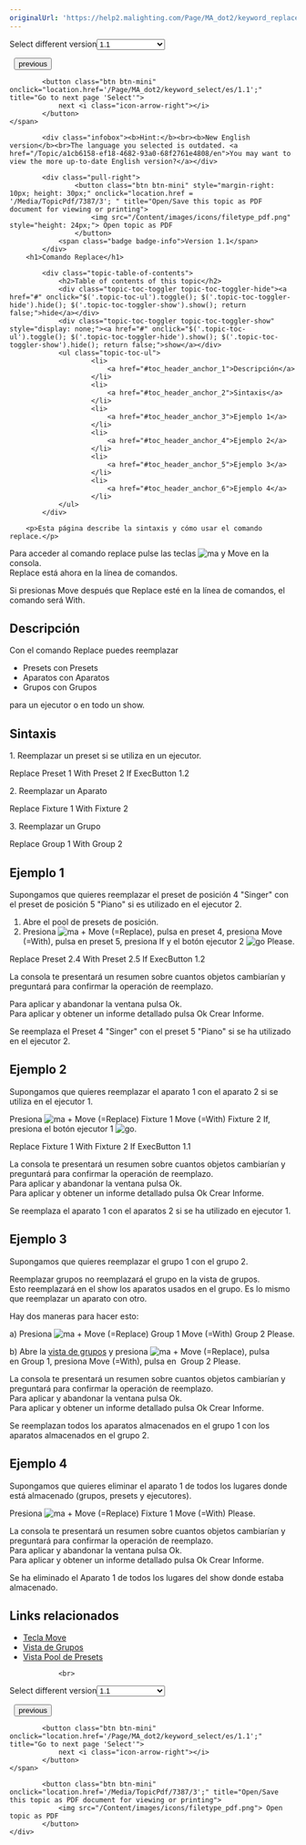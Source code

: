```yaml
---
originalUrl: 'https://help2.malighting.com/Page/MA_dot2/keyword_replace/es/1.1'
---
```


<div class="topic-navigation">

<div class="pull-right">
	<span class="pull-left">


<div class="pull-left">
<form action="/Topic/SetCurrentVersionNumber" class="form-inline" id="frmTagSelector" method="post">	<span class="form-mini">
		<div class="input-prepend"><span class="add-on">Select different version</span><select autocomplete="off" id="versionNumberId" name="versionNumberId" onchange="$(this).closest('#frmTagSelector').submit();" style="width: 120px;"><option value="">- latest -</option>
<option selected="selected" value="3">1.1</option>
<option value="7">1.2</option>
<option value="12">1.3</option>
<option value="16">1.5</option>
<option value="29">1.9</option>
</select></div>
		<input data-val="true" data-val-number="The field Int32 must be a number." data-val-required="The Int32 field is required." id="ProductId" name="ProductId" type="hidden" value="7">
		<input id="CurrentGuid" name="CurrentGuid" type="hidden" value="a1cb6158-ef18-4682-93a0-68f2761e4808">
	</span>
</form></div>&nbsp;	</span>
	<span class="pull-right" style="white-space: nowrap;">
			<button class="btn btn-mini" onclick="location.href='/Page/MA_dot2/keyword_remove/es/1.1'; " title="Go to previous page 'Remove'">
				<i class="icon-arrow-left"></i> previous
			</button>

			<button class="btn btn-mini" onclick="location.href='/Page/MA_dot2/keyword_select/es/1.1';" title="Go to next page 'Select'">
				next <i class="icon-arrow-right"></i> 
			</button>
	</span>
</div>
<div class="clear-fix" style="margin-bottom: 10px"></div>
</div>

			<div class="infobox"><b>Hint:</b><br><b>New English version</b><br>The language you selected is outdated. <a href="/Topic/a1cb6158-ef18-4682-93a0-68f2761e4808/en">You may want to view the more up-to-date English version?</a></div>
		
			<div class="pull-right">
					<button class="btn btn-mini" style="margin-right: 10px; height: 30px;" onclick="location.href = '/Media/TopicPdf/7387/3'; " title="Open/Save this topic as PDF document for viewing or printing">
						<img src="/Content/images/icons/filetype_pdf.png" style="height: 24px;"> Open topic as PDF
					</button>
				<span class="badge badge-info">Version 1.1</span>
			</div>
		<h1>Comando Replace</h1>

			<div class="topic-table-of-contents">
				<h2>Table of contents of this topic</h2>
				<div class="topic-toc-toggler topic-toc-toggler-hide"><a href="#" onclick="$('.topic-toc-ul').toggle(); $('.topic-toc-toggler-hide').hide(); $('.topic-toc-toggler-show').show(); return false;">hide</a></div>
				<div class="topic-toc-toggler topic-toc-toggler-show" style="display: none;"><a href="#" onclick="$('.topic-toc-ul').toggle(); $('.topic-toc-toggler-hide').show(); $('.topic-toc-toggler-show').hide(); return false;">show</a></div>
				<ul class="topic-toc-ul">
						<li>
							<a href="#toc_header_anchor_1">Descripción</a>
						</li>
						<li>
							<a href="#toc_header_anchor_2">Sintaxis</a>
						</li>
						<li>
							<a href="#toc_header_anchor_3">Ejemplo 1</a>
						</li>
						<li>
							<a href="#toc_header_anchor_4">Ejemplo 2</a>
						</li>
						<li>
							<a href="#toc_header_anchor_5">Ejemplo 3</a>
						</li>
						<li>
							<a href="#toc_header_anchor_6">Ejemplo 4</a>
						</li>
				</ul>
			</div>

		<p>Esta página describe la sintaxis y cómo usar el comando replace.</p>

<p>Para acceder al comando replace pulse las teclas&nbsp;<span class="hardkey"><img alt="ma" src="/Media/Mlg/ma.png"></span>&nbsp;y&nbsp;<span class="hardkey">Move</span>&nbsp;en la consola.<br>
Replace&nbsp;está ahora en la línea de comandos.</p>

<p>Si presionas <span class="hardkey">Move</span>&nbsp;después que&nbsp;<span class="syntax">Replace</span>&nbsp;esté en la línea de comandos, el comando será&nbsp;<span class="syntax">With</span>.</p>

<a name="toc_header_anchor_1" id="toc_header_anchor_1" class="topic-toc-item"></a><h2>Descripción</h2>

<p>Con el comando Replace puedes reemplazar&nbsp;</p>

<ul>
	<li>Presets&nbsp;con&nbsp;Presets</li>
	<li>Aparatos con Aparatos</li>
	<li>Grupos con Grupos</li>
</ul>

<p>para un ejecutor o en todo un&nbsp;show.</p>

<a name="toc_header_anchor_2" id="toc_header_anchor_2" class="topic-toc-item"></a><h2>Sintaxis</h2>

<p>1. Reemplazar un preset si se utiliza en un ejecutor.</p>

<div class="cl_input">Replace Preset 1 With Preset 2 If ExecButton 1.2</div>

<p>2. Reemplazar un Aparato</p>

<div class="cl_input">Replace Fixture 1 With Fixture 2</div>

<p>3. Reemplazar un Grupo</p>

<div class="cl_input">Replace Group 1 With Group 2</div>

<a name="toc_header_anchor_3" id="toc_header_anchor_3" class="topic-toc-item"></a><h2>Ejemplo 1</h2>

<p>Supongamos que quieres reemplazar el preset de posición&nbsp;4 "Singer" con el preset de posición 5&nbsp;"Piano" si es utilizado en el ejecutor 2.</p>

<ol>
	<li>Abre el pool de presets de posición.</li>
	<li>Presiona&nbsp;<span class="hardkey"><img alt="ma" src="/Media/Mlg/ma_1.png"></span> + <span class="hardkey">Move</span> (=Replace), pulsa en&nbsp;<span class="softkey">preset 4</span>, presiona&nbsp;<span class="hardkey">Move</span> (=With), pulsa en&nbsp;<span class="softkey">preset 5</span>, presiona&nbsp;<span class="hardkey">If</span>&nbsp;y el botón ejecutor&nbsp;2 <span class="hardkey"><img alt="go" src="/Media/Mlg/go_1.png"></span> <span class="hardkey">Please</span>.</li>
</ol>

<div class="cl_input">Replace Preset 2.4 With Preset 2.5 If ExecButton 1.2</div>

<p>La consola te presentará un resumen sobre cuantos objetos cambiarían y preguntará para confirmar la operación de reemplazo.</p>

<p>Para aplicar y abandonar la ventana pulsa&nbsp;<span class="softkey">Ok</span>.<br>
Para aplicar y obtener un informe detallado pulsa&nbsp;<span class="softkey">Ok Crear&nbsp;Informe</span>.</p>

<p>Se reemplaza el Preset 4 "Singer" con el&nbsp;preset 5 "Piano" si se ha utilizado en el ejecutor 2.</p>

<a name="toc_header_anchor_4" id="toc_header_anchor_4" class="topic-toc-item"></a><h2>Ejemplo 2</h2>

<p>Supongamos que quieres reemplazar el aparato 1 con el aparato 2 si se utiliza en el ejecutor 1.</p>

<p>Presiona&nbsp;<span class="hardkey"><img alt="ma" src="/Media/Mlg/ma_1.png"></span> + <span class="hardkey">Move</span> (=Replace) <span class="hardkey">Fixture</span> <span class="hardkey">1</span> <span class="hardkey">Move</span> (=With) <span class="hardkey">Fixture</span> <span class="hardkey">2</span> <span class="hardkey">If</span>, presiona el botón ejecutor&nbsp;1 <span class="hardkey"><img alt="go" src="/Media/Mlg/go_1.png"></span>.</p>

<div class="cl_input">Replace Fixture 1 With Fixture 2 If ExecButton 1.1</div>

<p>La consola te presentará un resumen sobre cuantos objetos cambiarían y preguntará para confirmar la operación de reemplazo.<br>
Para aplicar y abandonar la ventana pulsa&nbsp;<span class="softkey">Ok</span>.<br>
Para aplicar y obtener un informe detallado pulsa&nbsp;<span class="softkey">Ok Crear&nbsp;Informe</span>.</p>

<p>Se reemplaza el aparato 1 con el aparatos 2 si se ha utilizado en ejecutor 1.</p>

<a name="toc_header_anchor_5" id="toc_header_anchor_5" class="topic-toc-item"></a><h2>Ejemplo 3</h2>

<p>Supongamos que quieres reemplazar el grupo 1 con el grupo 2.</p>

<div class="important">Reemplazar grupos no reemplazará el grupo en la vista de grupos.<br>
Esto reemplazará en el show los aparatos usados en el grupo. Es lo mismo que reemplazar un aparato con otro.</div>

<p>Hay dos maneras para hacer esto:</p>

<p>a) Presiona&nbsp;<span class="hardkey"><img alt="ma" src="/Media/Mlg/ma_1.png"></span> + <span class="hardkey">Move</span> (=Replace) <span class="hardkey">Group</span> <span class="hardkey">1</span> <span class="hardkey">Move</span> (=With) <span class="hardkey">Group</span> <span class="hardkey">2</span> <span class="hardkey">Please</span>.</p>

<p>b) Abre la <a href="/Topic/a28e845d-664a-4bff-8f81-d6039857b1de">vista de grupos</a>&nbsp;y presiona&nbsp;<span class="hardkey"><img alt="ma" src="/Media/Mlg/ma_1.png"></span> + <span class="hardkey">Move</span> (=Replace), pulsa en&nbsp;<span class="softkey">Group 1</span>, presiona&nbsp;<span class="hardkey">Move</span> (=With), pulsa en&nbsp;<span class="softkey"> Group 2</span> <span class="hardkey">Please</span>.</p>

<p>La consola te presentará un resumen sobre cuantos objetos cambiarían y preguntará para confirmar la operación de reemplazo.<br>
Para aplicar y abandonar la ventana pulsa&nbsp;<span class="softkey">Ok</span>.<br>
Para aplicar y obtener un informe detallado pulsa&nbsp;<span class="softkey">Ok Crear&nbsp;Informe</span>.</p>

<p>Se reemplazan todos los aparatos almacenados en el grupo 1 con los aparatos almacenados en el grupo 2.</p>

<a name="toc_header_anchor_6" id="toc_header_anchor_6" class="topic-toc-item"></a><h2>Ejemplo 4</h2>

<p>Supongamos que quieres eliminar el aparato 1 de todos los lugares donde está almacenado (grupos, presets y ejecutores).</p>

<p>Presiona&nbsp;<span class="hardkey"><img alt="ma" src="/Media/Mlg/ma_1.png"></span> + <span class="hardkey">Move</span> (=Replace) <span class="hardkey">Fixture</span> <span class="hardkey">1</span> <span class="hardkey">Move</span> (=With) <span class="hardkey">Please</span>.</p>

<p>La consola te presentará un resumen sobre cuantos objetos cambiarían y preguntará para confirmar la operación de reemplazo.<br>
Para aplicar y abandonar la ventana pulsa&nbsp;<span class="softkey">Ok</span>.<br>
Para aplicar y obtener un informe detallado pulsa&nbsp;<span class="softkey">Ok Crear&nbsp;Informe</span>.</p>

<p>Se ha eliminado el Aparato 1 de todos los lugares del show donde estaba almacenado.</p>

<a name="toc_header_anchor_7" id="toc_header_anchor_7" class="topic-toc-item"></a><h2>Links relacionados</h2>

<ul>
	<li><a href="/Topic/f12e11a4-5376-4abb-b023-09c75a033a92">Tecla Move</a></li>
	<li><a href="/Topic/a28e845d-664a-4bff-8f81-d6039857b1de">Vista de Grupos</a></li>
	<li><a href="/Topic/c3fb198e-9577-4dae-981c-601829997529">Vista Pool de Presets</a></li>
</ul>


				<br>
<div class="topic-navigation">

<div class="pull-right">
	<span class="pull-left">


<div class="pull-left">
<form action="/Topic/SetCurrentVersionNumber" class="form-inline" id="frmTagSelector" method="post">	<span class="form-mini">
		<div class="input-prepend"><span class="add-on">Select different version</span><select autocomplete="off" id="versionNumberId" name="versionNumberId" onchange="$(this).closest('#frmTagSelector').submit();" style="width: 120px;"><option value="">- latest -</option>
<option selected="selected" value="3">1.1</option>
<option value="7">1.2</option>
<option value="12">1.3</option>
<option value="16">1.5</option>
<option value="29">1.9</option>
</select></div>
		<input data-val="true" data-val-number="The field Int32 must be a number." data-val-required="The Int32 field is required." id="ProductId" name="ProductId" type="hidden" value="7">
		<input id="CurrentGuid" name="CurrentGuid" type="hidden" value="a1cb6158-ef18-4682-93a0-68f2761e4808">
	</span>
</form></div>&nbsp;	</span>
	<span class="pull-right" style="white-space: nowrap;">
			<button class="btn btn-mini" onclick="location.href='/Page/MA_dot2/keyword_remove/es/1.1'; " title="Go to previous page 'Remove'">
				<i class="icon-arrow-left"></i> previous
			</button>

			<button class="btn btn-mini" onclick="location.href='/Page/MA_dot2/keyword_select/es/1.1';" title="Go to next page 'Select'">
				next <i class="icon-arrow-right"></i> 
			</button>
	</span>
</div>
	<div class="clear-fix"></div>
	<div class="pull-right">
	
			<button class="btn btn-mini" onclick="location.href='/Media/TopicPdf/7387/3';" title="Open/Save this topic as PDF document for viewing or printing">
				<img src="/Content/images/icons/filetype_pdf.png"> Open topic as PDF
			</button>
	</div>
<div class="clear-fix" style="margin-bottom: 10px"></div>
</div>

	
